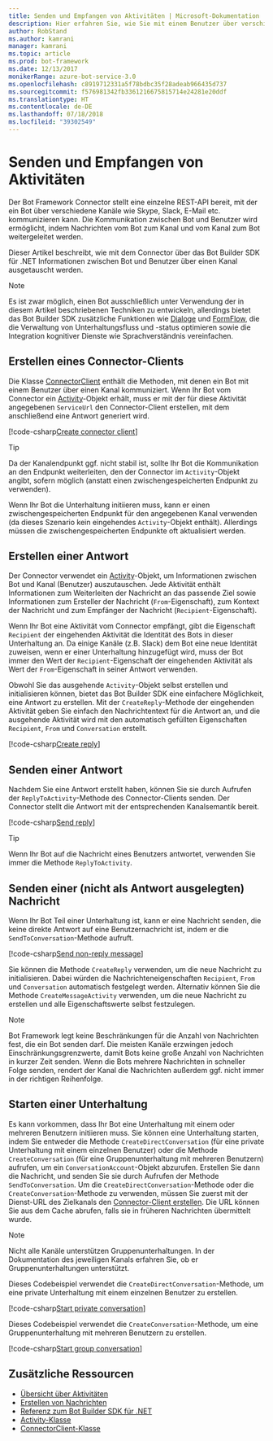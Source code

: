 ```yaml
---
title: Senden und Empfangen von Aktivitäten | Microsoft-Dokumentation
description: Hier erfahren Sie, wie Sie mit einem Benutzer über verschiedene Kanäle mit dem Connector-Dienst über das Bot Builder SDK für .NET Informationen austauschen.
author: RobStand
ms.author: kamrani
manager: kamrani
ms.topic: article
ms.prod: bot-framework
ms.date: 12/13/2017
monikerRange: azure-bot-service-3.0
ms.openlocfilehash: c8919712331a5f78bdbc35f28adeab966435d737
ms.sourcegitcommit: f576981342fb3361216675815714e24281e20ddf
ms.translationtype: HT
ms.contentlocale: de-DE
ms.lasthandoff: 07/18/2018
ms.locfileid: "39302549"
---
```

# <a name="send-and-receive-activities"></a>Senden und Empfangen von Aktivitäten

Der Bot Framework Connector stellt eine einzelne REST-API bereit, mit der ein Bot über verschiedene Kanäle wie Skype, Slack, E-Mail etc. kommunizieren kann. Die Kommunikation zwischen Bot und Benutzer wird ermöglicht, indem Nachrichten vom Bot zum Kanal und vom Kanal zum Bot weitergeleitet werden. 

Dieser Artikel beschreibt, wie mit dem Connector über das Bot Builder SDK für .NET Informationen zwischen Bot und Benutzer über einen Kanal ausgetauscht werden. 

> [!NOTE]
> Es ist zwar möglich, einen Bot ausschließlich unter Verwendung der in diesem Artikel beschriebenen Techniken zu entwickeln, allerdings bietet das Bot Builder SDK zusätzliche Funktionen wie [Dialoge](bot-builder-dotnet-dialogs.md) und [FormFlow](bot-builder-dotnet-formflow.md), die die Verwaltung von Unterhaltungsfluss und -status optimieren sowie die Integration kognitiver Dienste wie Sprachverständnis vereinfachen.

## <a name="create-a-connector-client"></a>Erstellen eines Connector-Clients

Die Klasse [ConnectorClient][ConnectorClient] enthält die Methoden, mit denen ein Bot mit einem Benutzer über einen Kanal kommuniziert. Wenn Ihr Bot vom Connector ein <a href="https://docs.botframework.com/en-us/csharp/builder/sdkreference/dc/d2f/class_microsoft_1_1_bot_1_1_connector_1_1_activity.html" target="_blank">Activity</a>-Objekt erhält, muss er mit der für diese Aktivität angegebenen `ServiceUrl` den Connector-Client erstellen, mit dem anschließend eine Antwort generiert wird. 

[!code-csharp[Create connector client](../includes/code/dotnet-send-and-receive.cs#createConnectorClient)]

> [!TIP]
> Da der Kanalendpunkt ggf. nicht stabil ist, sollte Ihr Bot die Kommunikation an den Endpunkt weiterleiten, den der Connector im `Activity`-Objekt angibt, sofern möglich (anstatt einen zwischengespeicherten Endpunkt zu verwenden). 
>
> Wenn Ihr Bot die Unterhaltung initiieren muss, kann er einen zwischengespeicherten Endpunkt für den angegebenen Kanal verwenden (da dieses Szenario kein eingehendes `Activity`-Objekt enthält). Allerdings müssen die zwischengespeicherten Endpunkte oft aktualisiert werden. 

## <a id="create-reply"></a> Erstellen einer Antwort

Der Connector verwendet ein [Activity](bot-builder-dotnet-activities.md)-Objekt, um Informationen zwischen Bot und Kanal (Benutzer) auszutauschen. Jede Aktivität enthält Informationen zum Weiterleiten der Nachricht an das passende Ziel sowie Informationen zum Ersteller der Nachricht (`From`-Eigenschaft), zum Kontext der Nachricht und zum Empfänger der Nachricht (`Recipient`-Eigenschaft).

Wenn Ihr Bot eine Aktivität vom Connector empfängt, gibt die Eigenschaft `Recipient` der eingehenden Aktivität die Identität des Bots in dieser Unterhaltung an. Da einige Kanäle (z.B. Slack) dem Bot eine neue Identität zuweisen, wenn er einer Unterhaltung hinzugefügt wird, muss der Bot immer den Wert der `Recipient`-Eigenschaft der eingehenden Aktivität als Wert der `From`-Eigenschaft in seiner Antwort verwenden.

Obwohl Sie das ausgehende `Activity`-Objekt selbst erstellen und initialisieren können, bietet das Bot Builder SDK eine einfachere Möglichkeit, eine Antwort zu erstellen. Mit der `CreateReply`-Methode der eingehenden Aktivität geben Sie einfach den Nachrichtentext für die Antwort an, und die ausgehende Aktivität wird mit den automatisch gefüllten Eigenschaften `Recipient`, `From` und `Conversation` erstellt.

[!code-csharp[Create reply](../includes/code/dotnet-send-and-receive.cs#createReply)]

## <a name="send-a-reply"></a>Senden einer Antwort

Nachdem Sie eine Antwort erstellt haben, können Sie sie durch Aufrufen der `ReplyToActivity`-Methode des Connector-Clients senden. Der Connector stellt die Antwort mit der entsprechenden Kanalsemantik bereit. 

[!code-csharp[Send reply](../includes/code/dotnet-send-and-receive.cs#sendReply)]

> [!TIP]
> Wenn Ihr Bot auf die Nachricht eines Benutzers antwortet, verwenden Sie immer die Methode `ReplyToActivity`.

## <a name="send-a-non-reply-message"></a>Senden einer (nicht als Antwort ausgelegten) Nachricht 

Wenn Ihr Bot Teil einer Unterhaltung ist, kann er eine Nachricht senden, die keine direkte Antwort auf eine Benutzernachricht ist, indem er die `SendToConversation`-Methode aufruft. 

[!code-csharp[Send non-reply message](../includes/code/dotnet-send-and-receive.cs#sendNonReplyMessage)]

Sie können die Methode `CreateReply` verwenden, um die neue Nachricht zu initialisieren. Dabei würden die Nachrichteneigenschaften `Recipient`, `From` und `Conversation` automatisch festgelegt werden. Alternativ können Sie die Methode `CreateMessageActivity` verwenden, um die neue Nachricht zu erstellen und alle Eigenschaftswerte selbst festzulegen.

> [!NOTE]
> Bot Framework legt keine Beschränkungen für die Anzahl von Nachrichten fest, die ein Bot senden darf. Die meisten Kanäle erzwingen jedoch Einschränkungsgrenzwerte, damit Bots keine große Anzahl von Nachrichten in kurzer Zeit senden. Wenn die Bots mehrere Nachrichten in schneller Folge senden, rendert der Kanal die Nachrichten außerdem ggf. nicht immer in der richtigen Reihenfolge.

## <a name="start-a-conversation"></a>Starten einer Unterhaltung

Es kann vorkommen, dass Ihr Bot eine Unterhaltung mit einem oder mehreren Benutzern initiieren muss. Sie können eine Unterhaltung starten, indem Sie entweder die Methode `CreateDirectConversation` (für eine private Unterhaltung mit einem einzelnen Benutzer) oder die Methode `CreateConversation` (für eine Gruppenunterhaltung mit mehreren Benutzern) aufrufen, um ein `ConversationAccount`-Objekt abzurufen. Erstellen Sie dann die Nachricht, und senden Sie sie durch Aufrufen der Methode `SendToConversation`. Um die `CreateDirectConversation`-Methode oder die `CreateConversation`-Methode zu verwenden, müssen Sie zuerst mit der Dienst-URL des Zielkanals den [Connector-Client erstellen](#create-a-connector-client). Die URL können Sie aus dem Cache abrufen, falls sie in früheren Nachrichten übermittelt wurde. 

> [!NOTE]
> Nicht alle Kanäle unterstützen Gruppenunterhaltungen. In der Dokumentation des jeweiligen Kanals erfahren Sie, ob er Gruppenunterhaltungen unterstützt.

Dieses Codebeispiel verwendet die `CreateDirectConversation`-Methode, um eine private Unterhaltung mit einem einzelnen Benutzer zu erstellen.

[!code-csharp[Start private conversation](../includes/code/dotnet-send-and-receive.cs#startPrivateConversation)]

Dieses Codebeispiel verwendet die `CreateConversation`-Methode, um eine Gruppenunterhaltung mit mehreren Benutzern zu erstellen.

[!code-csharp[Start group conversation](../includes/code/dotnet-send-and-receive.cs#startGroupConversation)]

## <a name="additional-resources"></a>Zusätzliche Ressourcen

- [Übersicht über Aktivitäten](bot-builder-dotnet-activities.md)
- [Erstellen von Nachrichten](bot-builder-dotnet-create-messages.md)
- <a href="/dotnet/api/?view=botbuilder-3.11.0" target="_blank">Referenz zum Bot Builder SDK für .NET</a>
- <a href="https://docs.botframework.com/en-us/csharp/builder/sdkreference/dc/d2f/class_microsoft_1_1_bot_1_1_connector_1_1_activity.html" target="_blank">Activity-Klasse</a>
- <a href="/dotnet/api/microsoft.bot.connector.connectorclient" target="_blank">ConnectorClient-Klasse</a>

[ConnectorClient]: /dotnet/api/microsoft.bot.connector.connectorclient
